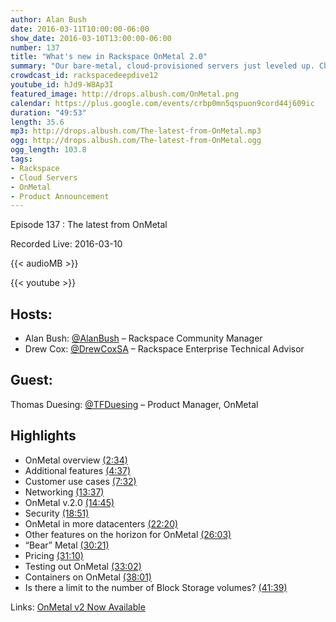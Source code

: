 ```yaml
---
author: Alan Bush
date: 2016-03-11T10:00:00-06:00
show_date: 2016-03-10T13:00:00-06:00
number: 137
title: "What's new in Rackspace OnMetal 2.0"
summary: "Our bare-metal, cloud-provisioned servers just leveled up. Check out what's new."
crowdcast_id: rackspacedeepdive12
youtube_id: hJd9-W8Ap3I
featured_image: http://drops.albush.com/OnMetal.png
calendar: https://plus.google.com/events/crbp0mn5qspuon9cord44j609ic
duration: "49:53"
length: 35.6
mp3: http://drops.albush.com/The-latest-from-OnMetal.mp3
ogg: http://drops.albush.com/The-latest-from-OnMetal.ogg
ogg_length: 103.8
tags:
- Rackspace
- Cloud Servers
- OnMetal
- Product Announcement
---
```

Episode 137 : The latest from OnMetal

Recorded Live: 2016-03-10

<!--more-->

{{< audioMB >}}

{{< youtube >}}

## Hosts:

- Alan Bush: [@AlanBush](https://twitter.com/alanbush) – Rackspace Community Manager
- Drew Cox: [@DrewCoxSA](https://twitter.com/drewcoxsa) – Rackspace Enterprise Technical Advisor

## Guest:
Thomas Duesing: [@TFDuesing](https://twitter.com/tfduesing) – Product Manager, OnMetal


## Highlights

- OnMetal overview [(2:34)](https://youtu.be/hJd9-W8Ap3I?t=2m34s)
- Additional features [(4:37)](https://youtu.be/hJd9-W8Ap3I?t=4m37s)
- Customer use cases [(7:32)](https://youtu.be/hJd9-W8Ap3I?t=7m32s)
- Networking [(13:37)](https://youtu.be/hJd9-W8Ap3I?t=13m37s)
- OnMetal v.2.0 [(14:45)](https://youtu.be/hJd9-W8Ap3I?t=14m45s)
- Security [(18:51)](https://youtu.be/hJd9-W8Ap3I?t=18m51s)
- OnMetal in more datacenters [(22:20)](https://youtu.be/hJd9-W8Ap3I?t=22m20s)
- Other features on the horizon for OnMetal [(26:03)](https://youtu.be/hJd9-W8Ap3I?t=26m03s)
- “Bear” Metal [(30:21)](https://youtu.be/hJd9-W8Ap3I?t=30m21s)
- Pricing [(31:10)](https://youtu.be/hJd9-W8Ap3I?t=31m10s)
- Testing out OnMetal [(33:02)](https://youtu.be/hJd9-W8Ap3I?t=33m02s)
- Containers on OnMetal [(38:01)](https://youtu.be/hJd9-W8Ap3I?t=38m01s)
- Is there a limit to the number of Block Storage volumes? [(41:39)](https://youtu.be/hJd9-W8Ap3I?t=41m39s)

Links:
[OnMetal v2 Now Available](https://blog.rackspace.com/better-hybrid-connectivity-global-reach-and-improved-storage-onmetal-v2-now-available/)
